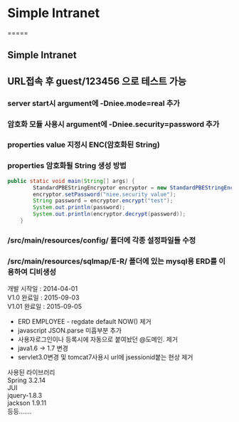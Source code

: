 # Simple Intranet
=====
## Simple Intranet

## URL접속 후 guest/123456 으로 테스트 가능

### server start시 argument에 -Dniee.mode=real 추가<br>
### 암호화 모듈 사용시 argument에 -Dniee.security=password 추가<br>
### properties value 지정시 ENC(암호화된 String)<br>
### properties 암호화될 String 생성 방법 <br>
```java
public static void main(String[] args) {
		StandardPBEStringEncryptor encryptor = new StandardPBEStringEncryptor();
		encryptor.setPassword("niee.security value");
		String password = encryptor.encrypt("test");
		System.out.println(password);
		System.out.println(encryptor.decrypt(password));
	}
```
### /src/main/resources/config/ 폴더에 각종 설정파일들 수정<br>
### /src/main/resources/sqlmap/E-R/ 폴더에 있는 mysql용 ERD를 이용하여 디비생성<br>

개발 시작일 : 2014-04-01<br>
V1.0 완료일 : 2015-09-03<br>
V1.01 완료일 : 2015-09-05<br>
- ERD EMPLOYEE - regdate default NOW() 제거
- javascript JSON.parse 미흡부분 추가
- 사용자로그인이나 등록시에 자동으로 붙여놨던 @도메인. 제거
- java1.6 -> 1.7 변경
- servlet3.0변경 및 tomcat7사용시 url에 jsessionid붙는 현상 제거



사용된 라이브러리<br>
Spring 3.2.14<br>
JUI<br>
jquery-1.8.3<br>
jackson 1.9.11<br>
등등.......
